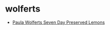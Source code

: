 # wolferts

 * [Paula Wolferts Seven Day Preserved Lemons](index/p/paula-wolferts-seven-day-preserved-lemons-15336.json)

